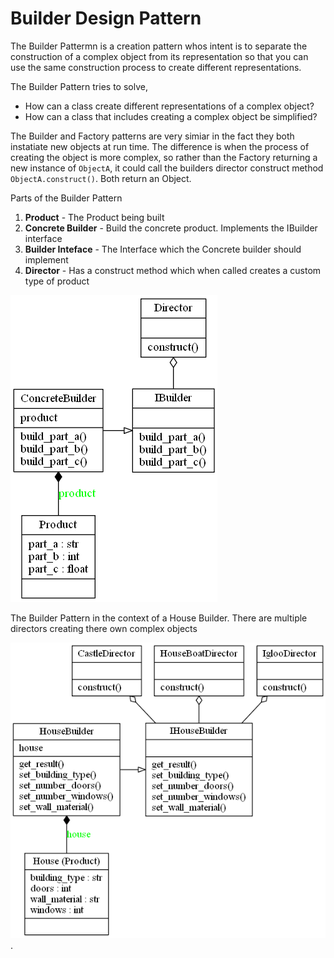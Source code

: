 # Builder Design Pattern

The Builder Pattermn is a creation pattern whos intent is to separate the construction of a complex object from its representation so that you can use the same construction process to create different representations.

The Builder Pattern tries to solve,
- How can a class create different representations of a complex object?
- How can a class that includes creating a complex object be simplified?

The Builder and Factory patterns are very simiar in the fact they both instatiate new objects at run time. The difference is when the process of creating the object is more complex, so rather than the Factory returning a new instance of `ObjectA`, it could call the builders director construct method `ObjectA.construct()`. Both return an Object.

Parts of the Builder Pattern
1. **Product** - The Product being built
2. **Concrete Builder** - Build the concrete product. Implements the IBuilder interface
3. **Builder Inteface** - The Interface which the Concrete builder should implement
4. **Director** - Has a construct method which when called creates a custom type of product

![Builder Pattern Overiew](builder.png)

The Builder Pattern in the context of a House Builder. There are multiple directors creating there own complex objects

![Builder Pattern in Context](house_builder.png). 

